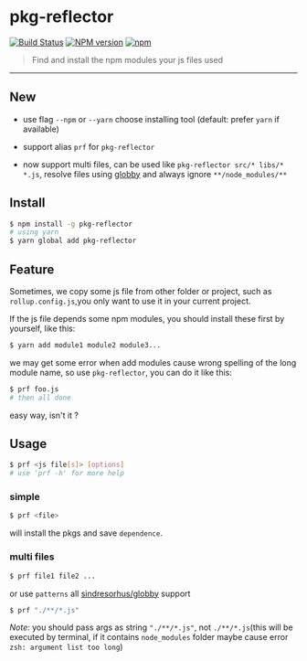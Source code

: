 # pkg-reflector 

[![Build Status](https://img.shields.io/circleci/project/zcong1993/pkg-reflector/master.svg?style=flat)](https://circleci.com/gh/zcong1993/pkg-reflector) [![NPM version](https://img.shields.io/npm/v/pkg-reflector.svg?style=flat-square)](https://npmjs.com/package/pkg-reflector) [![npm](https://img.shields.io/npm/dm/pkg-reflector.svg)](https://www.npmjs.com/package/pkg-reflector)

> Find and install the npm modules your js files used

---

## New

- use flag `--npm` or `--yarn` choose installing tool (default: prefer `yarn` if available)

- support alias `prf` for `pkg-reflector`

- now support multi files, can be used like `pkg-reflector src/* libs/* *.js`, resolve files using [globby](https://github.com/sindresorhus/globby) and always ignore `**/node_modules/**`

## Install

```sh
$ npm install -g pkg-reflector
# using yarn
$ yarn global add pkg-reflector
```

## Feature

Sometimes, we copy some js file from other folder or project, such as `rollup.config.js`,you only want to use it in your current project.

If the js file depends some npm modules, you should install these first by yourself, like this:

```sh
$ yarn add module1 module2 module3...
```

we may get some error when add modules cause wrong spelling of the long module name, so use `pkg-reflector`, you can do it like this:

```sh
$ prf foo.js
# then all done
```

easy way, isn't it ?

## Usage
```sh
$ prf <js file[s]> [options]
# use 'prf -h' for more help
```

### simple
```sh
$ prf <file>
```


will install the pkgs and save `dependence`.

### multi files

```sh
$ prf file1 file2 ...
```

or use `patterns` all [sindresorhus/globby](https://github.com/sindresorhus/globby) support

```sh
$ prf "./**/*.js" 
```
*Note:* you should pass args as string `"./**/*.js"`, not `./**/*.js`(this will be executed by terminal, if it contains `node_modules` folder maybe cause error `zsh: argument list too long`)
